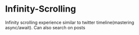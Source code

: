 # Infinity-Scrolling
Infinity scrolling experience similar to twitter timeline(mastering async/await). Can also search on posts
